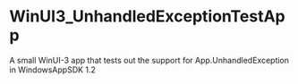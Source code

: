 # WinUI3_UnhandledExceptionTestApp
A small WinUI-3 app that tests out the support for App.UnhandledException in WindowsAppSDK 1.2
